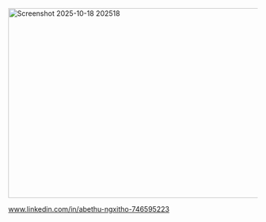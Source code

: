 <img width="802" height="383" alt="Screenshot 2025-10-18 202518" src="https://github.com/user-attachments/assets/49ebcb6e-cc39-44cd-a2db-846bfa308d06" />

www.linkedin.com/in/abethu-ngxitho-746595223
